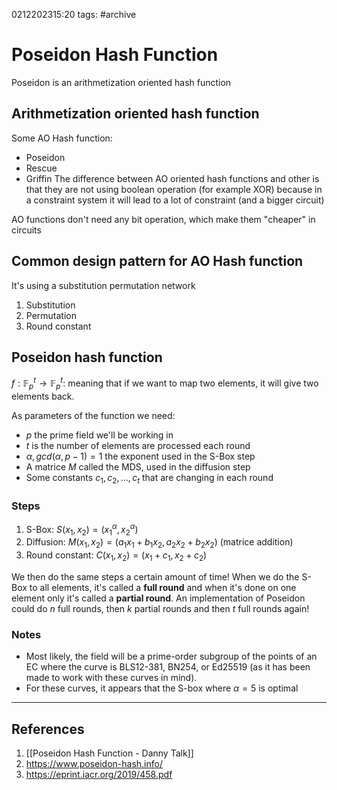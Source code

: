 0212202315:20
tags: #archive 
# Poseidon Hash Function

Poseidon is an arithmetization oriented hash function
## Arithmetization oriented hash function
Some AO Hash function:
- Poseidon
- Rescue
- Griffin
The difference between AO oriented hash functions and other is that they are not using boolean operation (for example XOR) because in a constraint system it will lead to a lot of constraint (and a bigger circuit)

AO functions don't need any bit operation, which make them "cheaper" in circuits
## Common design pattern for AO Hash function
It's using a substitution permutation network
1. Substitution
2. Permutation
3. Round constant
## Poseidon hash function
$f: \mathbb{F}^t_p \rightarrow\mathbb{F}^t_p$: meaning that if we want to map two elements, it will give two elements back. 

As parameters of the function we need:
- $p$ the prime field we'll be working in
- $t$ is the number of elements are processed each round
- $\alpha, gcd(\alpha, p-1)=1$ the exponent used in the S-Box step
- A matrice $M$ called the MDS, used in the diffusion step
- Some constants $c_1, c_2, ..., c_t$ that are changing in each round
### Steps
1. S-Box: $S(x_1, x_2)=(x_1^\alpha, x_2^\alpha)$
2. Diffusion: $M(x_1,x_2)=(a_1x_1+b_1x_2, a_2x_2+b_2x_2)$ (matrice addition)
3. Round constant: $C(x_1,x_2)=(x_1+c_1, x_2+c_2)$ 

We then do the same steps a certain amount of time!
When we do the S-Box to all elements, it's called a **full round** and when it's done on one element only it's called a **partial round**.
An implementation of Poseidon could do $n$ full rounds, then $k$ partial rounds and then $t$ full rounds again!
### Notes
- Most likely, the field will be a prime-order subgroup of the points of an EC where the curve is BLS12-381, BN254, or Ed25519 (as it has been made to work with these curves in mind).
- For these curves, it appears that the S-box where $\alpha=5$ is optimal

---
## References
1. [[Poseidon Hash Function - Danny Talk]]
2. https://www.poseidon-hash.info/
3. https://eprint.iacr.org/2019/458.pdf